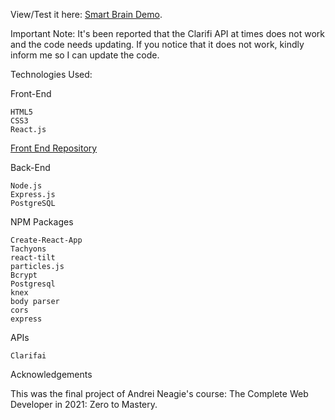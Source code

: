View/Test it here: [Smart Brain Demo](https://smart-brain-app-fend.herokuapp.com/).

Important Note: It's been reported that the Clarifi API at times does not work and the code needs updating. If you notice that it does not work, kindly inform me so I can update the code.

Technologies Used:

Front-End

    HTML5
    CSS3
    React.js
[Front End Repository](https://github.com/furbo1/smart-brain-app-fend)

Back-End

    Node.js
    Express.js
    PostgreSQL

NPM Packages

    Create-React-App
    Tachyons
    react-tilt
    particles.js
    Bcrypt
    Postgresql
    knex
    body parser
    cors
    express

APIs

    Clarifai

Acknowledgements

This was the final project of Andrei Neagie's course: The Complete Web Developer in 2021: Zero to Mastery.

